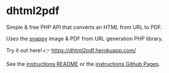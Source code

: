 # dhtml2pdf

Simple & free PHP API that converts an HTML from URL to PDF.

Uses the [snappy](https://github.com/knplabs/snappy) image & PDF from URL generation PHP library.

Try it out here! :point_right: https://dhtml2pdf.herokuapp.com/

See the [instructions README](https://github.com/Dellos7/dhtml2pdf/tree/gh-pages) or the [instructions Github Pages](https://dellos7.github.io/dhtml2pdf/).